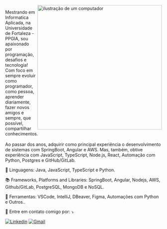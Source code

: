 <img src="https://i2.wp.com/allhtaccess.info/wp-content/uploads/2018/03/programming.gif?fit=1281%2C716&ssl=1" alt="ilustração de um computador" min-width="400px" max-width="400px" width="400px" align="right">

<p align="left"> 
  Mestrando em Informatica Aplicada, na Universidade de Fortaleza - PPGIA, sou apaixonado por programação, desafios e tecnologia! Com foco em sempre evoluir como programador, como pessoa, aprender diariamente, fazer novos amigos e sempre, que possível, compartilhar conhecimentos.
  <br>
  <br>
  Ao passar dos anos, adquirir como principal experiência o desenvolvimento de sistemas com SpringBoot, Angular e AWS. Mas, também, obtive experiência com JavaScript, TypeScript, Node.js, React, Automação com Python, Postgres e GitHub/GitLab.
</p>

<p align="left">
  🦄 Linguagens: Java, JavaScript, TypeScript e Python.
</p>

<p align="left">
  📚 Frameworks, Platforms and Libraries: SpringBoot, Angular, Nodejs, AWS, Github/GitLab, PostgreSQL, MongoDB e NoSQL.
</p>

<p align="left">
  💼 Ferramentas: VSCode, IntelliJ, DBeaver, Figma, Automações com Python e Outros..
</p>

<p align="left">
  💌 Entre em contato comigo por: ⤵️
</p>

[![Linkedin](https://img.shields.io/badge/-LinkedIn-blue?style=flat&logo=Linkedin&logoColor=white)](https://www.linkedin.com/in/jvrodrigs/)
[![Gmail](https://img.shields.io/badge/-Gmail-c14438?style=flat&logo=Gmail&logoColor=white)](mailto:jvrodrigs@gmail.com) 
